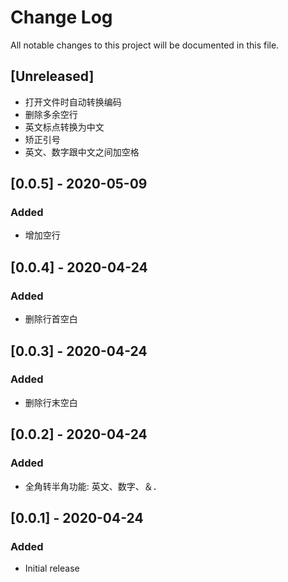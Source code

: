 # Change Log

All notable changes to this project will be documented in this file.

## [Unreleased]

- 打开文件时自动转换编码
- 删除多余空行
- 英文标点转换为中文
- 矫正引号
- 英文、数字跟中文之间加空格

## [0.0.5] - 2020-05-09

### Added

- 增加空行

## [0.0.4] - 2020-04-24

### Added

- 删除行首空白

## [0.0.3] - 2020-04-24

### Added

- 删除行末空白

## [0.0.2] - 2020-04-24

### Added

- 全角转半角功能: 英文、数字、＆．

## [0.0.1] - 2020-04-24

### Added

- Initial release
